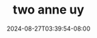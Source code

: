 --- 
title: "two anne uy"
description: "download   two anne uy tiktok durasi panjang new"
date: 2024-08-27T03:39:54-08:00
file_code: "5mgd3jbxzaca"
draft: false
cover: "m5kqzuf06m5c1ywy.jpg"
tags: ["two", "anne", "bokep-indo", "bokep-viral", "bokep-ig"]
length: 968
fld_id: "1483151"
foldername: "Anne uy"
categories: ["Anne uy"]
views: 0
---